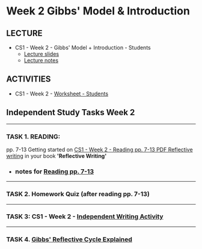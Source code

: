 # Week 2 Gibbs' Model & Introduction
## LECTURE
- CS1 - Week 2 - Gibbs' Model + Introduction - Students 
    - [Lecture slides](/csweek2GibbsModel%26Introduction/materials/CS1Week2GibbsmodelIntroductionStudents.pptx)
    - [Lecture notes](/csweek2GibbsModel%26Introduction/materials/CS1Week2GibbsmodelIntroductionStudents.md)
## ACTIVITIES
- CS1 - Week 2 - [Worksheet - Students](/csweek2GibbsModel%26Introduction/materials/CS1Week2worksheetStudents.md) 
## Independent Study Tasks  Week 2 
---
### TASK 1. READING:
pp. 7-13 Getting started on [CS1 - Week 2 - Reading pp. 7-13 PDF Reflective writing](/csweek2GibbsModel%26Introduction/materials/CS1Week2Readingpp713PDF.pdf) in your book **'Reflective Writing'**
- ###  notes for [Reading pp. 7-13](/csweek2GibbsModel%26Introduction/materials/CS1Week2Readingpp713PDF.md)
---
 ### TASK 2. Homework Quiz (after reading pp. 7-13)
---
### TASK 3: CS1 - Week 2 - [Independent Writing Activity](/csweek2GibbsModel%26Introduction/materials/IndependentstudyWeek2writingactivity.md)
---
### TASK 4. [Gibbs' Reflective Cycle Explained](https://youtu.be/-gbczr0lRf4)

